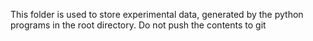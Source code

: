 This folder is used to store experimental data, generated by the python programs
in the root directory. Do not push the contents to git